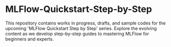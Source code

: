 # MLFlow-Quickstart-Step-by-Step
This repository contains works in progress, drafts, and sample codes for the upcoming 'MLFlow Quickstart Step by Step' series. Explore the evolving content as we develop step-by-step guides to mastering MLFlow for beginners and experts.
